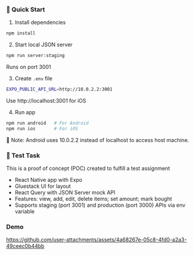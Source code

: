 ### 🚀 Quick Start

1. Install dependencies
```bash
npm install
```

2. Start local JSON server
```bash
npm run server:staging
```
Runs on port 3001

3. Create `.env` file
```bash
EXPO_PUBLIC_API_URL=http://10.0.2.2:3001
```
Use http://localhost:3001 for iOS

4. Run app
```bash
npm run android   # For Android
npm run ios       # For iOS
```

📌 Note:
Android uses 10.0.2.2 instead of localhost to access host machine.

### 🧪 Test Task

This is a proof of concept (POC) created to fulfill a test assignment 

- React Native app with Expo  
- Gluestack UI for layout  
- React Query with JSON Server mock API  
- Features: view, add, edit, delete items; set amount; mark bought  
- Supports staging (port 3001) and production (port 3000) APIs via env variable

### Demo

https://github.com/user-attachments/assets/4a68267e-05c8-4fd0-a2a3-49ceec0b44bb

